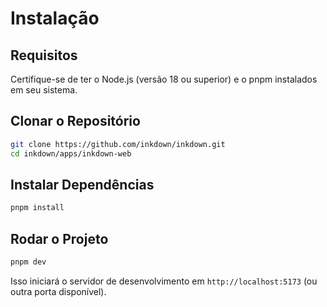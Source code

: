 # Instalação

## Requisitos

Certifique-se de ter o Node.js (versão 18 ou superior) e o pnpm instalados em seu sistema.

## Clonar o Repositório

```bash
git clone https://github.com/inkdown/inkdown.git
cd inkdown/apps/inkdown-web
```

## Instalar Dependências

```bash
pnpm install
```

## Rodar o Projeto

```bash
pnpm dev
```

Isso iniciará o servidor de desenvolvimento em `http://localhost:5173` (ou outra porta disponível).